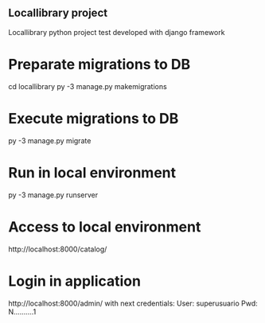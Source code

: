 ## Locallibrary project
Locallibrary python project test developed with django framework

# Preparate migrations to DB
cd locallibrary
py -3 manage.py makemigrations

# Execute migrations to DB
py -3 manage.py migrate

# Run in local environment
py -3 manage.py runserver

# Access to local environment
http://localhost:8000/catalog/

# Login in application
http://localhost:8000/admin/ with next credentials:
User: superusuario
Pwd:  N..........1
